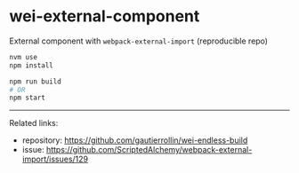 # wei-external-component

External component with `webpack-external-import` (reproducible repo)

```sh
nvm use
npm install

npm run build
# OR
npm start
```

---

Related links:
- repository: https://github.com/gautierrollin/wei-endless-build
- issue: https://github.com/ScriptedAlchemy/webpack-external-import/issues/129
